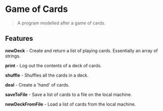 # Game of Cards

> A program modelled after a game of cards.

## Features

**newDeck** - Create and return a list of playing cards. Essentially an array of strings.

**print** - Log out the contents of a deck of cards.

**shuffle** - Shuffles all the cards in a deck.

**deal** - Create a 'hand' of cards.

**saveToFile** - Save a list of cards to a file on the local machine.

**newDeckFromFile** - Load a list of cards from the local machine.
